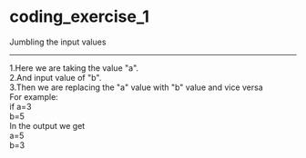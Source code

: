 # coding_exercise_1
Jumbling the input values
_________________________________
1.Here we are taking the value "a".<br>
2.And input value of "b".<br>
3.Then we are replacing the "a" value with "b" value and vice versa<br>
For example:<br>
if a=3<br>
b=5<br>
In the output we get<br> 
a=5<br>
b=3<br>
